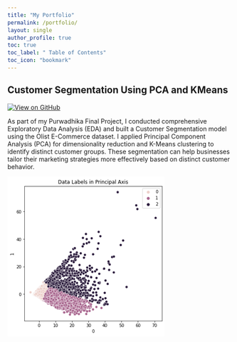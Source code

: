 ```yaml
---
title: "My Portfolio"
permalink: /portfolio/
layout: single
author_profile: true
toc: true
toc_label: " Table of Contents"
toc_icon: "bookmark"
---
```


## Customer Segmentation Using PCA and KMeans
[![View on GitHub](https://img.shields.io/badge/GitHub-View_Project-black?logo=github)](https://github.com/brian-giovanni/ScikitLearnGroup_JC_DS_BSD_JKT_13_FinalProject)

As part of my Purwadhika Final Project, I conducted comprehensive Exploratory Data Analysis (EDA) and built a Customer Segmentation model using the Olist E-Commerce dataset.
I applied Principal Component Analysis (PCA) for dimensionality reduction and K-Means clustering to identify distinct customer groups. These segmentation can help businesses tailor their marketing strategies more effectively based on distinct customer behavior.

![Customer Segmentation Clusters](/assets/images/projects/customer_segmentation.png)